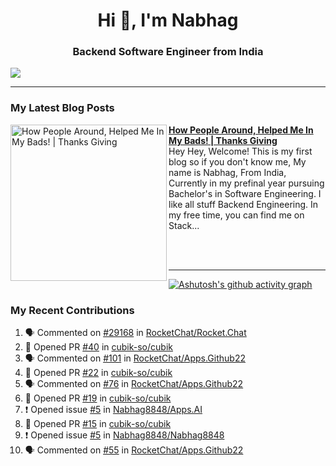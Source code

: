  
<h1 align="center">Hi 👋, I'm Nabhag</h1>
<h3 align="center">Backend Software Engineer from India</h3>

<img src="Twitter header - 2.png"/>

 <hr>
 
### My Latest Blog Posts 
<!-- HASHNODE_BLOG:START -->
<p align="left">
<a href="https://nabhagmotivaras.hashnode.dev//experience-2022" title="How People Around, Helped Me In My Bads!  | Thanks Giving"><img src="https://cdn.hashnode.com/res/hashnode/image/stock/unsplash/d1956810eb099b7959df44d932fa9fe4.jpeg" alt="How People Around, Helped Me In My Bads!  | Thanks Giving" width="250px" align="left" /></a>
<a href="https://nabhagmotivaras.hashnode.dev//experience-2022" title="How People Around, Helped Me In My Bads!  | Thanks Giving"><strong>How People Around, Helped Me In My Bads!  | Thanks Giving</strong></a>
<br/> Hey Hey, Welcome! This is my first blog so if you don't know me, My name is Nabhag, From India, Currently in my prefinal year pursuing Bachelor's in Software Engineering. I like all stuff Backend Engineering. In my free time, you can find me on Stack... </p> <br/> <br/>
<!-- HASHNODE_BLOG:END -->
<p align=left> 
 <hr>
 
   [![Ashutosh's github activity graph](https://github-readme-activity-graph.cyclic.app/graph?username=Nabhag8848&bg_color=000000&color=ffffff&line=26a269&point=c01c28&area=true&hide_border=true)](https://github.com/ashutosh00710/github-readme-activity-graph)
 
 ### My Recent Contributions

<!--START_SECTION:activity-->
1. 🗣 Commented on [#29168](https://github.com/RocketChat/Rocket.Chat/issues/29168) in [RocketChat/Rocket.Chat](https://github.com/RocketChat/Rocket.Chat)
2. 💪 Opened PR [#40](https://github.com/cubik-so/cubik/pull/40) in [cubik-so/cubik](https://github.com/cubik-so/cubik)
3. 🗣 Commented on [#101](https://github.com/RocketChat/Apps.Github22/issues/101) in [RocketChat/Apps.Github22](https://github.com/RocketChat/Apps.Github22)
4. 💪 Opened PR [#22](https://github.com/cubik-so/cubik/pull/22) in [cubik-so/cubik](https://github.com/cubik-so/cubik)
5. 🗣 Commented on [#76](https://github.com/RocketChat/Apps.Github22/issues/76) in [RocketChat/Apps.Github22](https://github.com/RocketChat/Apps.Github22)
6. 💪 Opened PR [#19](https://github.com/cubik-so/cubik/pull/19) in [cubik-so/cubik](https://github.com/cubik-so/cubik)
7. ❗️ Opened issue [#5](https://github.com/Nabhag8848/Apps.AI/issues/5) in [Nabhag8848/Apps.AI](https://github.com/Nabhag8848/Apps.AI)
8. 💪 Opened PR [#15](https://github.com/cubik-so/cubik/pull/15) in [cubik-so/cubik](https://github.com/cubik-so/cubik)
9. ❗️ Opened issue [#5](https://github.com/Nabhag8848/Nabhag8848/issues/5) in [Nabhag8848/Nabhag8848](https://github.com/Nabhag8848/Nabhag8848)
10. 🗣 Commented on [#55](https://github.com/RocketChat/Apps.Github22/issues/55) in [RocketChat/Apps.Github22](https://github.com/RocketChat/Apps.Github22)
<!--END_SECTION:activity-->
 
 </p>
 
  <br> <br>
  



